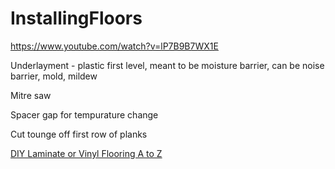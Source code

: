 # InstallingFloors

https://www.youtube.com/watch?v=lP7B9B7WX1E


Underlayment - plastic first level, meant to be moisture barrier, can be noise barrier, mold, mildew

Mitre saw

Spacer gap for tempurature change

Cut tounge off first row of planks

[DIY Laminate or Vinyl Flooring A to Z](https://www.youtube.com/watch?v=OJqk2iS_jyQ)
